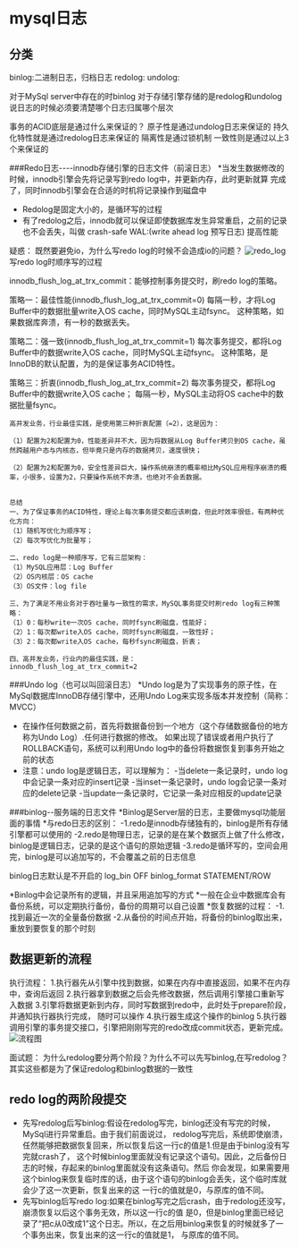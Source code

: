 # mysql日志
## 分类
binlog:二进制日志，归档日志
redolog: 
undolog:

对于MySql server中存在的时binlog
对于存储引擎存储的是redolog和undolog
说日志的时候必须要清楚哪个日志归属哪个层次

事务的ACID底层是通过什么来保证的？
原子性是通过undolog日志来保证的
持久化特性就是通过redolog日志来保证的
隔离性是通过锁机制
一致性则是通过以上3个来保证的



###Redo日志----innodb存储引擎的日志文件（前滚日志）
*当发生数据修改的时候，innodb引擎会先将记录写到redo log中，并更新内存，此时更新就算
完成了，同时innodb引擎会在合适的时机将记录操作到磁盘中
* Redolog是固定大小的，是循环写的过程
* 有了redolog之后，innodb就可以保证即使数据库发生异常重启，之前的记录也不会丢失，叫做
  crash-safe
WAL:(write ahead log 预写日志) 提高性能

疑惑：
既然要避免io，为什么写redo log的时候不会造成io的问题？
![redo_log](D:\IT\demo-code\src\main\java\com\example\demo\lpj\redo_log.png)
写redo log时顺序写的过程

innodb_flush_log_at_trx_commit：能够控制事务提交时，刷redo log的策略。

策略一：最佳性能(innodb_flush_log_at_trx_commit=0)
       每隔一秒，才将Log Buffer中的数据批量write入OS cache，同时MySQL主动fsync。
       这种策略，如果数据库奔溃，有一秒的数据丢失。
       
策略二：强一致(innodb_flush_log_at_trx_commit=1)
       每次事务提交，都将Log Buffer中的数据write入OS cache，同时MySQL主动fsync。
       这种策略，是InnoDB的默认配置，为的是保证事务ACID特性。
       
策略三：折衷(innodb_flush_log_at_trx_commit=2)
       每次事务提交，都将Log Buffer中的数据write入OS cache；
       每隔一秒，MySQL主动将OS cache中的数据批量fsync。
       
       
       
```
高并发业务，行业最佳实践，是使用第三种折衷配置（=2），这是因为：

（1）配置为2和配置为0，性能差异并不大，因为将数据从Log Buffer拷贝到OS cache，虽然跨越用户态与内核态，但毕竟只是内存的数据拷贝，速度很快；

（2）配置为2和配置为0，安全性差异巨大，操作系统崩溃的概率相比MySQL应用程序崩溃的概率，小很多，设置为2，只要操作系统不奔溃，也绝对不会丢数据。


总结
一、为了保证事务的ACID特性，理论上每次事务提交都应该刷盘，但此时效率很低，有两种优化方向：
（1）随机写优化为顺序写；
（2）每次写优化为批量写；

二、redo log是一种顺序写，它有三层架构：
（1）MySQL应用层：Log Buffer
（2）OS内核层：OS cache
（3）OS文件：log file

三、为了满足不用业务对于吞吐量与一致性的需求，MySQL事务提交时刷redo log有三种策略：
（1）0：每秒write一次OS cache，同时fsync刷磁盘，性能好；
（2）1：每次都write入OS cache，同时fsync刷磁盘，一致性好；
（3）2：每次都write入OS cache，每秒fsync刷磁盘，折衷；

四、高并发业务，行业内的最佳实践，是：
innodb_flush_log_at_trx_commit=2
```

###Undo log（也可以叫回滚日志）
*Undo log是为了实现事务的原子性，在MySql数据库InnoDB存储引擎中，还用Undo Log来实现多版本并发控制（简称：MVCC）
* 在操作任何数据之前，首先将数据备份到一个地方（这个存储数据备份的地方称为Undo Log）.任何进行数据的修改。
  如果出现了错误或者用户执行了ROLLBACK语句，系统可以利用Undo log中的备份将数据恢复到事务开始之前的状态
* 注意：undo log是逻辑日志，可以理解为：
  -当delete一条记录时，undo log中会记录一条对应的insert记录
  -当inset一条记录时，undo log会记录一条对应的delete记录
  -当update一条记录时，它记录一条对应相反的update记录

###binlog--服务端的日志文件
*Binlog是Server层的日志，主要做mysql功能层面的事情
*与redo日志的区别：
  -1.redo是innodb存储独有的，binlog是所有存储引擎都可以使用的
  -2.redo是物理日志，记录的是在某个数据页上做了什么修改，binlog是逻辑日志，记录的是这个语句的原始逻辑
  -3.redo是循环写的，空间会用完，binlog是可以追加写的，不会覆盖之前的日志信息
  
binlog日志默认是不开启的
log_bin  OFF
binlog_format  STATEMENT/ROW

*Binlog中会记录所有的逻辑，并且采用追加写的方式
*一般在企业中数据库会有备份系统，可以定期执行备份，备份的周期可以自己设置
*恢复数据的过程：
  -1.找到最近一次的全量备份数据
  -2.从备份的时间点开始，将备份的binlog取出来，重放到要恢复的那个时刻
  

## 数据更新的流程
执行流程：
1.执行器先从引擎中找到数据，如果在内存中直接返回，如果不在内存中，查询后返回
2.执行器拿到数据之后会先修改数据，然后调用引擎接口重新写入数据
3.引擎将数据更新到内存，同时写数据到redo中，此时处于prepare阶段，并通知执行器执行完成，
 随时可以操作
4.执行器生成这个操作的binlog
5.执行器调用引擎的事务提交接口，引擎把刚刚写完的redo改成commit状态，更新完成。
![流程图](D:\IT\demo-code\src\main\java\com\example\demo\lpj\image\数据更新流程.png)

面试题：
为什么redolog要分两个阶段？为什么不可以先写binlog,在写redolog？
其实这些都是为了保证redolog和binlog数据的一致性

## redo log的两阶段提交
* 先写redolog后写binlog:假设在redolog写完，binlog还没有写完的时候，MySql进行异常重启。由于我们前面说过，
  redolog写完后，系统即使崩溃，任然能够把数据恢复回来，所以恢复后这一行c的值是1.但是由于binlog没有写完就crash了，
  这个时候binlog里面就没有记录这个语句。因此，之后备份日志的时候，存起来的binlog里面就没有这条语句。然后
  你会发现，如果需要用这个binlog来恢复临时库的话，由于这个语句的binlog会丢失，这个临时库就会少了这一次更新，恢复出来的这
  一行c的值就是0，与原库的值不同。
* 先写binlog后写redo log:如果在binlog写完之后crash，由于redolog还没写，崩溃恢复以后这个事务无效，所以这一行c的值
是0，但是binlog里面已经记录了“把c从0改成1”这个日志。所以，在之后用binlog来恢复的时候就多了一个事务出来，恢复出来的这一行c的值就是1，
  与原库的值不同。



